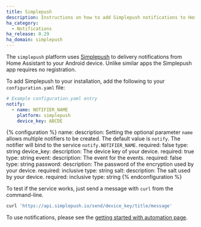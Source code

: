 ```yaml
---
title: Simplepush
description: Instructions on how to add Simplepush notifications to Home Assistant.
ha_category:
  - Notifications
ha_release: 0.29
ha_domain: simplepush
---
```


The `simplepush` platform uses [Simplepush](https://simplepush.io/) to delivery notifications from Home Assistant to your Android device. Unlike similar apps the Simplepush app requires no registration.

To add Simplepush to your installation, add the following to your `configuration.yaml` file:

```yaml
# Example configuration.yaml entry
notify:
  - name: NOTIFIER_NAME
    platform: simplepush
    device_key: ABCDE
```

{% configuration %}
  name:
    description: Setting the optional parameter `name` allows multiple notifiers to be created. The default value is `notify`. The notifier will bind to the service `notify.NOTIFIER_NAME`.
    required: false
    type: string
  device_key:
    description: The device key of your device.
    required: true
    type: string
  event:
    description: The event for the events.
    required: false
    type: string
  password:
    description: The password of the encryption used by your device.
    required: inclusive
    type: string
  salt:
    description: The salt used by your device.
    required: inclusive
    type: string
{% endconfiguration %}

To test if the service works, just send a message with `curl` from the command-line.

```bash
curl 'https://api.simplepush.io/send/device_key/title/message'
```

To use notifications, please see the [getting started with automation page](/getting-started/automation/).
